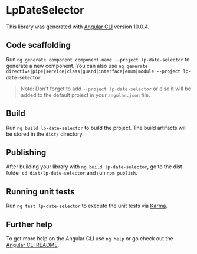 # LpDateSelector

This library was generated with [Angular CLI](https://github.com/angular/angular-cli) version 10.0.4.

## Code scaffolding

Run `ng generate component component-name --project lp-date-selector` to generate a new component. You can also use `ng generate directive|pipe|service|class|guard|interface|enum|module --project lp-date-selector`.
> Note: Don't forget to add `--project lp-date-selector` or else it will be added to the default project in your `angular.json` file. 

## Build

Run `ng build lp-date-selector` to build the project. The build artifacts will be stored in the `dist/` directory.

## Publishing

After building your library with `ng build lp-date-selector`, go to the dist folder `cd dist/lp-date-selector` and run `npm publish`.

## Running unit tests

Run `ng test lp-date-selector` to execute the unit tests via [Karma](https://karma-runner.github.io).

## Further help

To get more help on the Angular CLI use `ng help` or go check out the [Angular CLI README](https://github.com/angular/angular-cli/blob/master/README.md).
